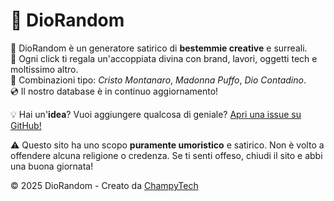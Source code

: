 # 🤯 DioRandom

🛐 DioRandom è un generatore satirico di <b>bestemmie creative</b> e surreali.<br>
🤣 Ogni click ti regala un'accoppiata divina con brand, lavori, oggetti tech e moltissimo altro.<br>
🔢 Combinazioni tipo: <i>Cristo Montanaro</i>, <i>Madonna Puffo</i>, <i>Dio Contadino</i>.<br>
💿 Il nostro database è in continuo aggiornamento!<br>

💡 Hai un'<b>idea</b>? Vuoi aggiungere qualcosa di geniale? <a href="https://github.com/ChampyTech/DioRandom/issues" target="_blank">Apri una issue su GitHub!</a><br>

⚠️ Questo sito ha uno scopo <b>puramente umoristico</b> e satirico. Non è volto a offendere alcuna religione o credenza. Se ti senti offeso, chiudi il sito e abbi una buona giornata!

© 2025 DioRandom - Creato da <a href="https://github.com/ChampyTech" target="_blank">ChampyTech</a>